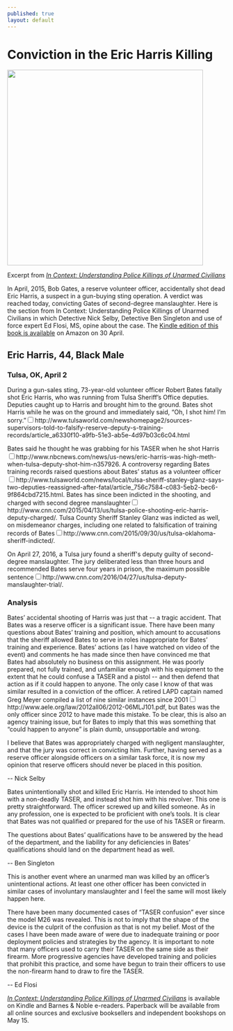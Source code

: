 ```yaml
---
published: true
layout: default
---
```

<h1>Conviction in the Eric Harris Killing</h1>
<p><img class="left" width="450px" src="https://nselby.github.io/assets/img/sorry_I_shot_him.png" /></p>

<p>Excerpt from <em><a href="http://www.amazon.com/Context-Understanding-Killings-Unarmed-Civilians-ebook/dp/B01DO9NTAG/ref=sr_1_2" target="_blank">In Context: Understanding Police Killings of Unarmed Civilians</a></em> </p>


<p>In April, 2015, Bob Gates, a reserve volunteer officer, accidentally shot dead Eric Harris, a suspect in a gun-buying sting operation. A verdict was reached today, convicting Gates of second-degree manslaughter. Here is the section from In Context: Understanding Police Killings of Unarmed Civilians in which Detective Nick Selby, Detective Ben Singleton and use of force expert Ed Flosi, MS, opine about the case. The <a href="http://www.amazon.com/Context-Understanding-Killings-Unarmed-Civilians-ebook/dp/B01DO9NTAG/ref=sr_1_2" target="_blank">Kindle edition of this book is available</a> on Amazon on 30 April. </p>


<h2>Eric Harris, 44, Black Male</h2>

<h3>Tulsa, OK, April 2</h3>

<p>During a gun-sales sting, 73-year-old volunteer officer Robert Bates fatally shot Eric Harris, who was running from Tulsa Sheriff’s Office deputies. Deputies caught up to Harris and brought him to the ground. Bates shot Harris while he was on the ground and immediately said, “Oh, I shot him! I’m sorry.”<label for="sn-demo" class="margin-toggle sidenote-number"></label><input type="checkbox" id="sn-demo" class="margin-toggle"/><span class="sidenote">http://www.tulsaworld.com/newshomepage2/sources-supervisors-told-to-falsify-reserve-deputy-s-training-records/article_a6330f10-a9fb-51e3-ab5e-4d97b03c6c04.html</span></p>

<p>Bates said he thought he was grabbing for his TASER when he shot Harris<label for="sn-demo" class="margin-toggle sidenote-number"></label><input type="checkbox" id="sn-demo" class="margin-toggle"/><span class="sidenote">http://www.nbcnews.com/news/us-news/eric-harris-was-high-meth-when-tulsa-deputy-shot-him-n357926</span>. A controversy regarding Bates training records raised questions about Bates’ status as a volunteer officer<label for="sn-demo" class="margin-toggle sidenote-number"></label><input type="checkbox" id="sn-demo" class="margin-toggle"/><span class="sidenote">http://www.tulsaworld.com/news/local/tulsa-sheriff-stanley-glanz-says-two-deputies-reassigned-after-fatal/article_756c7584-c083-5eb2-bec6-9f864cbd7215.html</span>. Bates has since been indicted in the shooting, and charged with second degree manslaughter<label for="sn-demo" class="margin-toggle sidenote-number"></label><input type="checkbox" id="sn-demo" class="margin-toggle"/><span class="sidenote">http://www.cnn.com/2015/04/13/us/tulsa-police-shooting-eric-harris-deputy-charged/</span>. Tulsa County Sheriff Stanley Glanz was indicted as well, on misdemeanor charges, including one related to falsification of training records of Bates<label for="sn-demo" class="margin-toggle sidenote-number"></label><input type="checkbox" id="sn-demo" class="margin-toggle"/><span class="sidenote">http://www.cnn.com/2015/09/30/us/tulsa-oklahoma-sheriff-indicted/</span>.</p>

<p>On April 27, 2016, a Tulsa jury found a sheriff's deputy guilty of second-degree manslaughter. The jury deliberated less than three hours and recommended Bates serve four years in prison, the maximum possible sentence<label for="sn-demo" class="margin-toggle sidenote-number"></label><input type="checkbox" id="sn-demo" class="margin-toggle"/><span class="sidenote">http://www.cnn.com/2016/04/27/us/tulsa-deputy-manslaughter-trial/</span>.</p>

<h3>Analysis</h3>

<p>Bates’ accidental shooting of Harris was just that -- a tragic accident. That Bates was a reserve officer is a significant issue. There have been many questions about Bates’ training and position, which amount to accusations that the sheriff allowed Bates to serve in roles inappropriate for Bates’ training and experience. Bates’ actions (as I have watched on video of the event) and comments he has made since then have convinced me that Bates had absolutely no business on this assignment. He was poorly prepared, not fully trained, and unfamiliar enough with his equipment to the extent that he could confuse a TASER and a pistol -- and then defend that action as if it could happen to anyone. The only case I know of that was similar resulted in a conviction of the officer. A retired LAPD captain named Greg Meyer compiled a list of nine similar instances since 2001<label for="sn-demo" class="margin-toggle sidenote-number"></label><input type="checkbox" id="sn-demo" class="margin-toggle"/><span class="sidenote">http://www.aele.org/law/2012all06/2012-06MLJ101.pdf</span>, but Bates was the only officer since 2012 to have made this mistake. To be clear, this is also an agency training issue, but for Bates to imply that this was something that “could happen to anyone” is plain dumb, unsupportable and wrong.</p>

<p>I believe that Bates was appropriately charged with negligent manslaughter, and that the jury was correct in convicting him. Further, having served as a reserve officer alongside officers on a similar task force, it is now my opinion that reserve officers should never be placed in this position.</p>

<p>-- Nick Selby</p>

<p>Bates unintentionally shot and killed Eric Harris. He intended to shoot him with a non-deadly TASER, and instead shot him with his revolver. This one is pretty straightforward. The officer screwed up and killed someone. As in any profession, one is expected to be proficient with one’s tools. It is clear that Bates was not qualified or prepared for the use of his TASER or firearm. </p>

<p>The questions about Bates’ qualifications have to be answered by the head of the department, and the liability for any deficiencies in Bates’ qualifications should land on the department head as well.</p>

<p>-- Ben Singleton</p>

<p>This is another event where an unarmed man was killed by an officer’s unintentional actions. At least one other officer has been convicted in similar cases of involuntary manslaughter and I feel the same will most likely happen here.</p>

<p>There have been many documented cases of “TASER confusion” ever since the model M26 was revealed. This is not to imply that the shape of the device is the culprit of the confusion as that is not my belief. Most of the cases I have been made aware of were due to inadequate training or poor deployment policies and strategies by the agency. It is important to note that many officers used to carry their TASER on the same side as their firearm. More progressive agencies have developed training and policies that prohibit this practice, and some have begun to train their officers to use the non-firearm hand to draw to fire the TASER.</p>

<p>-- Ed Flosi</p>

<p><em><a href="http://www.amazon.com/Context-Understanding-Killings-Unarmed-Civilians-ebook/dp/B01DO9NTAG/ref=sr_1_2" target="_blank">In Context: Understanding Police Killings of Unarmed Civilians</a></em> is available on Kindle and Barnes &amp; Noble e-readers. Paperback will be available from all online sources and exclusive booksellers and independent bookshops on May 15.</p> 

